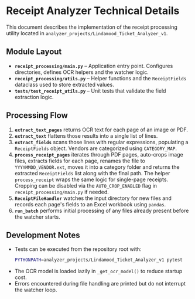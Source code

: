 # Receipt Analyzer Technical Details

This document describes the implementation of the receipt processing utility located in `analyzer_projects/Lindamood_Ticket_Analyzer_v1`.

## Module Layout
- **`receipt_processing/main.py`** – Application entry point. Configures directories, defines OCR helpers and the watcher logic.
- **`receipt_processing/utils.py`** – Helper functions and the `ReceiptFields` dataclass used to store extracted values.
- **`tests/test_receipt_utils.py`** – Unit tests that validate the field extraction logic.

## Processing Flow
1. **`extract_text_pages`** returns OCR text for each page of an image or PDF.
2. **`extract_text`** flattens those results into a single list of lines.
3. **`extract_fields`** scans those lines with regular expressions, populating a `ReceiptFields` object. Vendors are categorized using `CATEGORY_MAP`.
4. **`process_receipt_pages`** iterates through PDF pages, auto-crops image files, extracts fields for each page, renames the file to `YYYYMMDD_VENDOR.ext`, moves it into a category folder and returns the extracted `ReceiptFields` list along with the final path. The helper `process_receipt` wraps the same logic for single-page receipts. Cropping can be disabled via the ``AUTO_CROP_ENABLED`` flag in `receipt_processing/main.py` if needed.
5. **`ReceiptFileHandler`** watches the input directory for new files and records each page's fields to an Excel workbook using `pandas`.
6. **`run_batch`** performs initial processing of any files already present before the watcher starts.

## Development Notes
- Tests can be executed from the repository root with:
  ```bash
  PYTHONPATH=analyzer_projects/Lindamood_Ticket_Analyzer_v1 pytest
  ```
- The OCR model is loaded lazily in `_get_ocr_model()` to reduce startup cost.
- Errors encountered during file handling are printed but do not interrupt the watcher loop.

